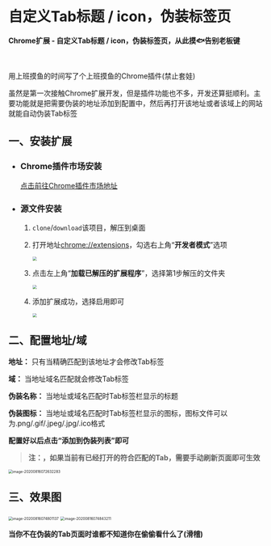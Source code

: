 # 自定义Tab标题 / icon，伪装标签页

**Chrome扩展 - 自定义Tab标题 / icon，伪装标签页，从此摸🐟告别老板键**

​    

用上班摸鱼的时间写了个上班摸鱼的Chrome插件(禁止套娃)

虽然是第一次接触Chrome扩展开发，但是插件功能也不多，开发还算挺顺利。主要功能就是把需要伪装的地址添加到配置中，然后再打开该地址或者该域上的网站就能自动伪装Tab标签



## 一、安装扩展

- ### **Chrome插件市场安装**

  [点击前往Chrome插件市场地址](https://chrome.google.com/webstore/detail/tab-camouflage-%E6%A0%87%E7%AD%BE%E9%A1%B5%E4%BC%AA%E8%A3%85/fngcfdjnpcccfkmpomcliiddjbacpgaa?hl=zh-CN&authuser=0](https://chrome.google.com/webstore/detail/tab-camouflage-标签页伪装/fngcfdjnpcccfkmpomcliiddjbacpgaa?hl=zh-CN&authuser=0))

  

- ### **源文件安装**

  1. `clone`/`download`该项目，解压到桌面

  2. 打开地址[chrome://extensions](chrome://extensions)，勾选右上角“**开发者模式**”选项

     <img src="http://pic.tryfang.cn/Snipaste_2020-08-18_09-50-20.png" style="zoom:50%;" />

  3. 点击左上角“**加载已解压的扩展程序**”，选择第1步解压的文件夹

     <img src="http://pic.tryfang.cn/Snipaste_2020-08-18_09-53-18.png" style="zoom:50%;" />

  4. 添加扩展成功，选择启用即可

     <img src="http://pic.tryfang.cn/Snipaste_2020-08-18_09-57-36.png" style="zoom:50%;" />



## 二、配置地址/域

**地址：** 只有当精确匹配到该地址才会修改Tab标签

**域：** 当地址域名匹配就会修改Tab标签

**伪装名称：** 当地址或域名匹配时Tab标签栏显示的标题

**伪装图标：** 当地址或域名匹配时Tab标签栏显示的图标，图标文件可以为.png/.gif/.jpeg/.jpg/.ico格式

**配置好以后点击“添加到伪装列表”即可**

> **注：，如果当前有已经打开的符合匹配的Tab，需要手动刷新页面即可生效**

<img src="http://pic.tryfang.cn/image-20200816072632283.png" alt="image-20200816072632283" style="zoom:50%;" />



## 三、效果图

<img src="http://pic.tryfang.cn/image-20200816074801137.png" alt="image-20200816074801137" style="zoom:50%;" />

<img src="http://pic.tryfang.cn/image-20200816074843211.png" alt="image-20200816074843211" style="zoom:50%;" />



**当你不在伪装的Tab页面时谁都不知道你在偷偷看什么了(滑稽)**